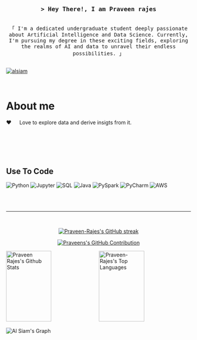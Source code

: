 
<h3 align="center">
        <samp>&gt; Hey There!, I am
                <b>Praveen rajes</b>
        </samp>
</h3>
<p align="center"> 
  <samp>
    <br>
    「 I'm a dedicated undergraduate student deeply passionate about Artificial Intelligence and Data Science. Currently, I'm pursuing my degree in these exciting fields, exploring the realms of AI and data to unravel their endless possibilities. 」
    <br>
    <br>
  </samp>
</p>

 <a href="https://www.linkedin.com/in/praveenrajes/" target="_blank">
  <img src="https://img.shields.io/badge/LinkedIn-0077B5?style=for-the-badge&logo=linkedin&logoColor=white" alt="alsiam"/>
 </a>

</p>
<br />

<!-- About Section -->
 # About me
 
<p>
 
 ❤️ &emsp; Love to explore data and derive insigts from it. <br/><br/>

</p>

<br/>
<br/>
<br/>

## Use To Code

![Python](https://img.shields.io/badge/Python-3776AB?style=for-the-badge&logo=python&logoColor=white)
![Jupyter](https://img.shields.io/badge/Jupyter-F37626?style=for-the-badge&logo=jupyter&logoColor=white)
![SQL](https://img.shields.io/badge/SQL-4479A1?style=for-the-badge&logo=sql&logoColor=white)
![Java](https://img.shields.io/badge/Java-007396?style=for-the-badge&logo=java&logoColor=white)
![PySpark](https://img.shields.io/badge/PySpark-FFA500?style=for-the-badge&logo=apache%20spark&logoColor=white)
![PyCharm](https://img.shields.io/badge/PyCharm-000000?style=for-the-badge&logo=pycharm&logoColor=white)
![AWS](https://img.shields.io/badge/AWS-232F3E?style=for-the-badge&logo=amazon%20aws&logoColor=white)


<br/>


<br/>
<hr/>
<br/>

<p align="center">
  <a href="https://github.com/Praveen-Rajes">
    <img src="https://github-readme-streak-stats.herokuapp.com/?user=Praveen-Rajes&theme=radical&border=7F3FBF&background=0D1117" alt="Praveen-Rajes's GitHub streak"/>
  </a>
</p>

<p align="center">
  <a href="https://github.com/Praveen-Rajes">
    <img src="https://github-profile-summary-cards.vercel.app/api/cards/profile-details?username=Praveen-Rajes&theme=radical" alt="Praveens's GitHub Contribution"/>
  </a>
</p>

<a> 
    <a href="https://github.com/Praveen-Rajes"><img alt="Praveen Rajes's Github Stats" src="https://denvercoder1-github-readme-stats.vercel.app/api?username=Praveen-Rajes&show_icons=true&count_private=true&theme=react&border_color=7F3FBF&bg_color=0D1117&title_color=F85D7F&icon_color=F8D866" height="192px" width="49.5%"/></a>
  <a href="https://github.com/Praveen-Rajes"><img alt="Praveen-Rajes's Top Languages" src="https://denvercoder1-github-readme-stats.vercel.app/api/top-langs/?username=Praveen-Rajes&langs_count=8&layout=compact&theme=react&border_color=7F3FBF&bg_color=0D1117&title_color=F85D7F&icon_color=F8D866" height="192px" width="49.5%"/></a>
  <br/>
</a>


![Al Siam's Graph](https://github-readme-activity-graph.vercel.app/graph?username=Praveen-Rajes&custom_title=Al%20Siam's%20GitHub%20Activity%20Graph&bg_color=0D1117&color=7F3FBF&line=7F3FBF&point=7F3FBF&area_color=FFFFFF&title_color=FFFFFF&area=true)
